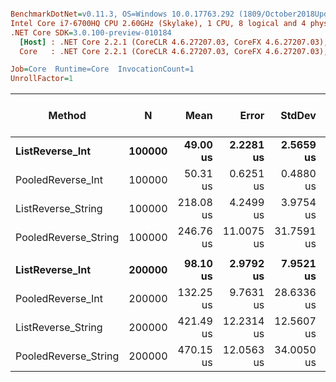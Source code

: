 ``` ini

BenchmarkDotNet=v0.11.3, OS=Windows 10.0.17763.292 (1809/October2018Update/Redstone5)
Intel Core i7-6700HQ CPU 2.60GHz (Skylake), 1 CPU, 8 logical and 4 physical cores
.NET Core SDK=3.0.100-preview-010184
  [Host] : .NET Core 2.2.1 (CoreCLR 4.6.27207.03, CoreFX 4.6.27207.03), 64bit RyuJIT
  Core   : .NET Core 2.2.1 (CoreCLR 4.6.27207.03, CoreFX 4.6.27207.03), 64bit RyuJIT

Job=Core  Runtime=Core  InvocationCount=1  
UnrollFactor=1  

```
|               Method |      N |      Mean |      Error |     StdDev |    Median | Ratio | RatioSD | Gen 0/1k Op | Gen 1/1k Op | Gen 2/1k Op | Allocated Memory/Op |
|--------------------- |------- |----------:|-----------:|-----------:|----------:|------:|--------:|------------:|------------:|------------:|--------------------:|
|      **ListReverse_Int** | **100000** |  **49.00 us** |  **2.2281 us** |  **2.5659 us** |  **48.10 us** |  **1.00** |    **0.00** |           **-** |           **-** |           **-** |                   **-** |
|    PooledReverse_Int | 100000 |  50.31 us |  0.6251 us |  0.4880 us |  50.21 us |  1.04 |    0.03 |           - |           - |           - |                   - |
|   ListReverse_String | 100000 | 218.08 us |  4.2499 us |  3.9754 us | 219.47 us |  4.50 |    0.15 |           - |           - |           - |                   - |
| PooledReverse_String | 100000 | 246.76 us | 11.0075 us | 31.7591 us | 226.51 us |  5.02 |    0.75 |           - |           - |           - |                   - |
|                      |        |           |            |            |           |       |         |             |             |             |                     |
|      **ListReverse_Int** | **200000** |  **98.10 us** |  **2.9792 us** |  **7.9521 us** |  **97.18 us** |  **1.00** |    **0.00** |           **-** |           **-** |           **-** |                   **-** |
|    PooledReverse_Int | 200000 | 132.25 us |  9.7631 us | 28.6336 us | 137.07 us |  1.38 |    0.32 |           - |           - |           - |                   - |
|   ListReverse_String | 200000 | 421.49 us | 12.2314 us | 12.5607 us | 416.11 us |  4.40 |    0.30 |           - |           - |           - |                   - |
| PooledReverse_String | 200000 | 470.15 us | 12.0563 us | 34.0050 us | 458.14 us |  4.84 |    0.50 |           - |           - |           - |                   - |
